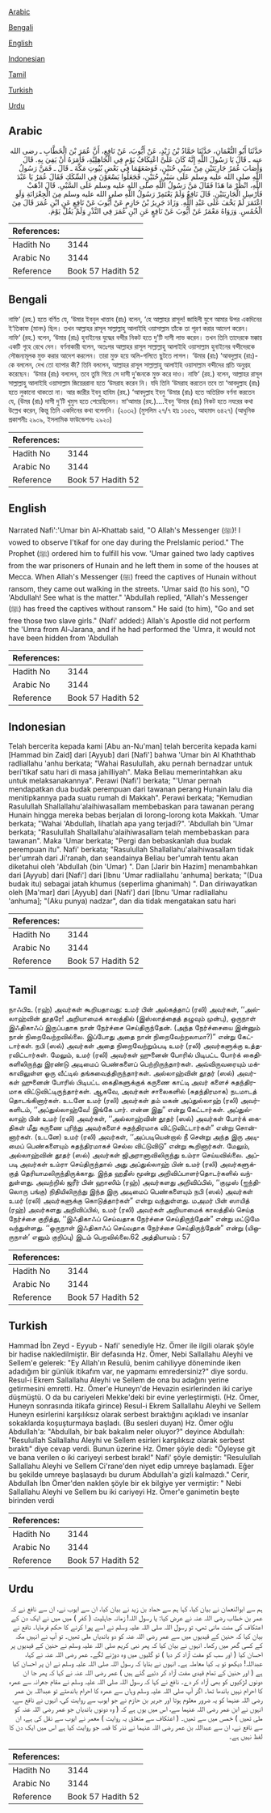 [Arabic](#arabic)

[Bengali](#bengali)

[English](#english)

[Indonesian](#indonesian)

[Tamil](#tamil)

[Turkish](#turkish)

[Urdu](#urdu)

## Arabic


<div dir="rtl" lang="ar" style={{fontSize:'larger',backgroundColor:'#f8f9fa',padding:20}}>
حَدَّثَنَا أَبُو النُّعْمَانِ، حَدَّثَنَا حَمَّادُ بْنُ زَيْدٍ، عَنْ أَيُّوبَ، عَنْ نَافِعٍ، أَنَّ عُمَرَ بْنَ الْخَطَّابِ ـ رضى الله عنه ـ قَالَ يَا رَسُولَ اللَّهِ إِنَّهُ كَانَ عَلَىَّ اعْتِكَافُ يَوْمٍ فِي الْجَاهِلِيَّةِ، فَأَمَرَهُ أَنْ يَفِيَ بِهِ‏.‏ قَالَ وَأَصَابَ عُمَرُ جَارِيَتَيْنِ مِنْ سَبْىِ حُنَيْنٍ، فَوَضَعَهُمَا فِي بَعْضِ بُيُوتِ مَكَّةَ ـ قَالَ ـ فَمَنَّ رَسُولُ اللَّهِ صلى الله عليه وسلم عَلَى سَبْىِ حُنَيْنٍ، فَجَعَلُوا يَسْعَوْنَ فِي السِّكَكِ فَقَالَ عُمَرُ يَا عَبْدَ اللَّهِ، انْظُرْ مَا هَذَا فَقَالَ مَنَّ رَسُولُ اللَّهِ صلى الله عليه وسلم عَلَى السَّبْىِ‏.‏ قَالَ اذْهَبْ فَأَرْسِلِ الْجَارِيَتَيْنِ‏.‏ قَالَ نَافِعٌ وَلَمْ يَعْتَمِرْ رَسُولُ اللَّهِ صلى الله عليه وسلم مِنَ الْجِعْرَانَةِ وَلَوِ اعْتَمَرَ لَمْ يَخْفَ عَلَى عَبْدِ اللَّهِ‏.‏ وَزَادَ جَرِيرُ بْنُ حَازِمٍ عَنْ أَيُّوبَ عَنْ نَافِعٍ عَنِ ابْنِ عُمَرَ قَالَ مِنَ الْخُمُسِ‏.‏ وَرَوَاهُ مَعْمَرٌ عَنْ أَيُّوبَ عَنْ نَافِعٍ عَنِ ابْنِ عُمَرَ فِي النَّذْرِ وَلَمْ يَقُلْ يَوْمَ‏.‏
</div>
<div style={{backgroundColor:'#f8f9fa',padding:20, marginBottom: 10}}><table> <thead> <tr> <th>References:</th> <th></th> </tr> </thead> <tbody><tr><td>Hadith No</td><td>3144</td></tr><tr><td>Arabic No</td><td>3144</td></tr><tr><td>Reference</td><td>Book 57 Hadith 52</td></tr></tbody></table></div>

## Bengali


<div dir="ltr" lang="bn" style={{fontSize:'larger',backgroundColor:'#f8f9fa',padding:20}}>
নাফি‘ (রহ.) হতে বর্ণিত যে, ‘উমার ইবনুল খাত্তাব (রাঃ) বলেন, ‘হে আল্লাহর রাসূল! জাহিলী যুগে আমার উপর একদিনের ই‘তিকাফ (মানৎ) ছিল। তখন আল্লাহর রাসূল সাল্লাল্লাহু আলাইহি ওয়াসাল্লাম তাঁকে তা পূরণ করার আদেশ করেন। নাফি‘ (রহ.) বলেন, ‘উমার (রাঃ) হুনাইনের যুদ্ধের বন্দীর নিকট হতে দু’টি দাসী লাভ করেন। তখন তিনি তাদেরকে মক্কায় একটি গৃহে রেখে দেন। বর্ণনাকারী বলেন, অতঃপর আল্লাহর রাসূল সাল্লাল্লাহু আলাইহি ওয়াসাল্লাম হুনাইনের বন্দীদেরকে সৌজন্যমূলক মুক্ত করার আদেশ করলেন। তারা মুক্ত হয়ে অলি-গলিতে ছুটতে লাগল। ‘উমার (রাঃ) ‘আবদুল্লাহ (রাঃ)-কে বললেন, দেখ তো ব্যাপার কী? তিনি বললেন, আল্লাহর রাসূল সাল্লাল্লাহু আলাইহি ওয়াসাল্লাম বন্দীদের প্রতি অনুগ্রহ করেছেন। ‘উমার (রাঃ) বললেন, তবে তুমি গিয়ে সে দাসী দু’জনকে মুক্ত করে দাও। নাফি‘ (রহ.) বলেন, আল্লাহর রাসূল সাল্লাল্লাহু আলাইহি ওয়াসাল্লাম জিয়েররানা হতে ‘উমরাহ করেন নি। যদি তিনি ‘উমরাহ করতেন তবে তা ‘আবদুল্লাহ (রাঃ) হতে লুকানো থাকতো না। আর জারীর ইবনু হাযিম (রহ.) ‘আবদুল্লাহ ইবনু ‘উমার (রাঃ) হতে অতিরিক্ত বর্ণনা করতেন যে, (উমর (রাঃ) দাসী দু’টি খুমুস হতে পেয়েছিলেন। মা‘আমার (রহ.)....ইবনু ‘উমার (রাঃ) নিকট হতে নযরের কথা উল্লেখ করেন, কিন্তু তিনি একদিনের কথা বলেননি। (২০৩২) (মুসলিম ২৭/৭ হাঃ ১৬৫৬, আহমাদ ৬৪২৭) (আধুনিক প্রকাশনীঃ ২৯০৯, ইসলামিক ফাউন্ডেশনঃ ২৯২০)
</div>
<div style={{backgroundColor:'#f8f9fa',padding:20, marginBottom: 10}}><table> <thead> <tr> <th>References:</th> <th></th> </tr> </thead> <tbody><tr><td>Hadith No</td><td>3144</td></tr><tr><td>Arabic No</td><td>3144</td></tr><tr><td>Reference</td><td>Book 57 Hadith 52</td></tr></tbody></table></div>

## English


<div dir="ltr" lang="en" style={{fontSize:'larger',backgroundColor:'#f8f9fa',padding:20}}>
Narrated Nafi':'Umar bin Al-Khattab said, "O Allah's Messenger (ﷺ)! I vowed to observe I'tikaf for one day during the Prelslamic period." The Prophet (ﷺ) ordered him to fulfill his vow. 'Umar gained two lady captives from the war prisoners of Hunain and he left them in some of the houses at Mecca. When Allah's Messenger (ﷺ) freed the captives of Hunain without ransom, they came out walking in the streets. 'Umar said (to his son), "O 'Abdullah! See what is the matter." 'Abdullah replied, "Allah's Messenger (ﷺ) has freed the captives without ransom." He said (to him), "Go and set free those two slave girls." (Nafi' added:) Allah's Apostle did not perform the 'Umra from Al-Jarana, and if he had performed the 'Umra, it would not have been hidden from 'Abdullah
</div>
<div style={{backgroundColor:'#f8f9fa',padding:20, marginBottom: 10}}><table> <thead> <tr> <th>References:</th> <th></th> </tr> </thead> <tbody><tr><td>Hadith No</td><td>3144</td></tr><tr><td>Arabic No</td><td>3144</td></tr><tr><td>Reference</td><td>Book 57 Hadith 52</td></tr></tbody></table></div>

## Indonesian


<div dir="ltr" lang="id" style={{fontSize:'larger',backgroundColor:'#f8f9fa',padding:20}}>
Telah bercerita kepada kami [Abu an-Nu'man] telah bercerita kepada kami [Hammad bin Zaid] dari [Ayyub] dari [Nafi'] bahwa 'Umar bin Al Khaththab radliallahu 'anhu berkata; "Wahai Rasulullah, aku pernah bernadzar untuk beri'tikaf satu hari di masa jahilliyah". Maka Beliau memerintahkan aku untuk melaksanakannya". Perawi (Nafi') berkata; "'Umar pernah mendapatkan dua budak perempuan dari tawanan perang Hunain lalu dia menitipkannya pada suatu rumah di Makkah". Perawi berkata; "Kemudian Rasulullah Shallallahu'alaihiwasallam membebaskan para tawanan perang Hunain hingga mereka bebas berjalan di lorong-lorong kota Makkah. 'Umar berkata; "Wahai 'Abdullah, lihatlah apa yang terjadi?". 'Abdullah bin 'Umar berkata; "Rasulullah Shallallahu'alaihiwasallam telah membebaskan para tawanan". Maka 'Umar berkata; "Pergi dan bebaskanlah dua budak perempuan itu". Nafi' berkata; "Rasulullah Shallallahu'alaihiwasallam tidak ber'umrah dari Ji'ranah, dan seandainya Beliau ber'umrah tentu akan diketahui oleh 'Abdullah (bin 'Umar) ". Dan [Jarir bin Hazim] menambahkan dari [Ayyub] dari [Nafi'] dari [Ibnu 'Umar radliallahu 'anhuma] berkata; "(Dua budak itu) sebagai jatah khumus (seperlima ghanimah) ". Dan diriwayatkan oleh [Ma'mar] dari [Ayyub] dari [Nafi'] dari [Ibnu 'Umar radliallahu 'anhuma]; "(Aku punya) nadzar", dan dia tidak mengatakan satu hari
</div>
<div style={{backgroundColor:'#f8f9fa',padding:20, marginBottom: 10}}><table> <thead> <tr> <th>References:</th> <th></th> </tr> </thead> <tbody><tr><td>Hadith No</td><td>3144</td></tr><tr><td>Arabic No</td><td>3144</td></tr><tr><td>Reference</td><td>Book 57 Hadith 52</td></tr></tbody></table></div>

## Tamil


<div dir="ltr" lang="ta" style={{fontSize:'larger',backgroundColor:'#f8f9fa',padding:20}}>
நாஃபிஉ (ரஹ்) அவர்கள் கூறியதாவது: உமர் பின் அல்கத்தாப் (ரலி) அவர்கள், ‘‘அல்லாஹ்வின் தூதரே! அறியாமைக் காலத்தில் (இஸ்லாத்தைத் தழுவும் முன்பு), ஒருநாள் இஃதிகாஃப் இருப்பதாக நான் நேர்ச்சை செய்திருந்தேன். (அந்த நேர்ச்சையை இன்னும் நான் நிறைவேற்றவில்லை. இப்போது அதை நான் நிறைவேற்றலாமா?)” என்று கேட்டார்கள். நபி (ஸல்) அவர்கள் அதை நிறைவேற்றும்படி உமர் (ரலி) அவர்களுக்கு உத்தரவிட்டார்கள். மேலும், உமர் (ரலி) அவர்கள் ஹுனைன் போரில் பிடிபட்ட போர்க் கைதிகளிலிருந்து இரண்டு அடிமைப் பெண்களைப் பெற்றிருந்தார்கள். அவ்விருவரையும் மக்காவிலுள்ள ஒரு வீட்டில் தங்கவைத்திருந்தார்கள். அல்லாஹ்வின் தூதர் (ஸல்) அவர்கள் ஹுனைன் போரில் பிடிபட்ட கைதிகளுக்குக் கருணை காட்டி அவர் களைச் சுதந்திரமாக விட்டுவிட்டிருந்தார்கள். ஆகவே, அவர்கள் சாலைகளில் (சுதந்திரமாக) நடமாடத் தொடங்கினார்கள். உடனே உமர் (ரலி) அவர்கள் தம் மகன் அப்துல்லாஹ் (ரலி) அவர்களிடம், ‘‘அப்துல்லாஹ்வே! இங்கே பார். என்ன இது” என்று கேட்டார்கள். அப்துல்லாஹ் பின் உமர் (ரலி) அவர்கள், ‘‘அல்லாஹ்வின் தூதர் (ஸல்) அவர்கள் போர்க் கைதிகள் மீது கருணை புரிந்து அவர்களைச் சுதந்திரமாக விட்டுவிட்டார்கள்” என்று சொன்னார்கள். (உடனே) உமர் (ரலி) அவர்கள், ‘‘அப்படியென்றால் நீ சென்று அந்த இரு அடிமைப் பெண்களையும் சுதந்திரமாகச் செல்ல விட்டுவிடு” என்று கூறினார்கள். மேலும், அல்லாஹ்வின் தூதர் (ஸல்) அவர்கள் ஜிஅரானாவிலிருந்து உம்ரா செய்யவில்லை. அப்படி அவர்கள் உம்ரா செய்திருந்தால் அது அப்துல்லாஹ் பின் உமர் (ரலி) அவர்களுக்குத் தெரியாமலிருந்திருக்காது. இந்த ஹதீஸ் மூன்று அறிவிப்பாளர்தொடர்களில் வந்துள்ளது. அவற்றில் ஜரீர் பின் ஹாஸிம் (ரஹ்) அவர்களது அறிவிப்பில், ‘‘குமுஸ் (ஐந்திலொரு பங்கு) நிதியிலிருந்து இந்த இரு அடிமைப் பெண்களையும் நபி (ஸல்) அவர்கள் உமர் (ரலி) அவர்களுக்கு கொடுத்தார்கள்” என்று வந்துள்ளது. மஅமர் பின் ஸாயித் (ரஹ்) அவர்களது அறிவிப்பில், உமர் (ரலி) அவர்கள் அறியாமைக் காலத்தில் செய்த நேர்ச்சை குறித்து, ‘‘இஃதிகாஃப் செய்வதாக நேர்ச்சை செய்திருந்தேன்” என்று மட்டுமே வந்துள்ளது. ‘‘ஒருநாள் இஃதிகாஃப் செய்வதாக நேர்ச்சை செய்திருந்தேன்” என்று (யிஒருநாள்’ எனும் குறிப்பு) இடம் பெறவில்லை.62 அத்தியாயம் : 57
</div>
<div style={{backgroundColor:'#f8f9fa',padding:20, marginBottom: 10}}><table> <thead> <tr> <th>References:</th> <th></th> </tr> </thead> <tbody><tr><td>Hadith No</td><td>3144</td></tr><tr><td>Arabic No</td><td>3144</td></tr><tr><td>Reference</td><td>Book 57 Hadith 52</td></tr></tbody></table></div>

## Turkish


<div dir="ltr" lang="tr" style={{fontSize:'larger',backgroundColor:'#f8f9fa',padding:20}}>
Hammad İbn Zeyd - Eyyub - Nafi' senediyle Hz. Ömer ile ilgili olarak şöyle bir hadise nakledilmiştir. Bir defasında Hz. Ömer, Nebi Sallallahu Aleyhi ve Sellem'e gelerek: "Ey Allah'ın Resulü, benim cahiliyye döneminde iken adadığım bir günlük itikafım var, ne yapmamı emredersiniz?" diye sordu. Resul-i Ekrem Sallallahu Aleyhi ve Sellem de ona bu adağını yerine getirmesini emretti. Hz. Ömer'e Huneyn'de Hevazin esirlerinden iki cariye düşmüştü. O da bu cariyeleri Mekke'deki bir evine yerleştirmişti. (Hz. Ömer, Huneyn sonrasında itikafa girince) Resul-i Ekrem Sallallahu Aleyhi ve Sellem Huneyn esirlerini karşılıksız olarak serbest bıraktığını açıkladı ve insanlar sokaklarda koşuşturmaya başladı. (Bu sesleri duyan) Hz. Ömer oğlu Abdullah'a: "Abdullah, bir bak bakalım neler oluyor?" deyince Abdullah: "Resulullah Sallallahu Aleyhi ve Sellem esirleri karşılıksız olarak serbest bıraktı" diye cevap verdi. Bunun üzerine Hz. Ömer şöyle dedi: "Öyleyse git ve bana verilen o iki cariyeyi serbest bırak!" Nafi' şöyle demiştir: "Resulullah Sallallahu Aleyhi ve Sellem Ci'rane'den niyet edip umreye başlamadı. Eğer bu şekilde umreye başlasaydı bu durum Abdullah'a gizli kalmazdı." Cerir, Abdullah İbn Ömer'den naklen şöyle bir ek bilgiye yer vermiştir: " Nebi Sallallahu Aleyhi ve Sellem bu iki cariyeyi Hz. Ömer'e ganimetin beşte birinden verdi
</div>
<div style={{backgroundColor:'#f8f9fa',padding:20, marginBottom: 10}}><table> <thead> <tr> <th>References:</th> <th></th> </tr> </thead> <tbody><tr><td>Hadith No</td><td>3144</td></tr><tr><td>Arabic No</td><td>3144</td></tr><tr><td>Reference</td><td>Book 57 Hadith 52</td></tr></tbody></table></div>

## Urdu


<div dir="rtl" lang="ur" style={{fontSize:'larger',backgroundColor:'#f8f9fa',padding:20}}>
ہم سے ابوالنعمان نے بیان کیا، کہا ہم سے حماد بن زید نے بیان کیا، ان سے ایوب نے، ان سے نافع نے کہ عمر بن خطاب رضی اللہ عنہ نے عرض کیا: یا رسول اللہ! زمانہ جاہلیت ( کفر ) میں میں نے ایک دن کے اعتکاف کی منت مانی تھی، تو رسول اللہ صلی اللہ علیہ وسلم نے اسے پورا کرنے کا حکم فرمایا۔ نافع نے بیان کیا کہ حنین کے قیدیوں میں سے عمر رضی اللہ عنہ کو دو باندیاں ملی تھیں۔ تو آپ نے انہیں مکہ کے کسی گھر میں رکھا۔ انہوں نے بیان کیا کہ پھر نبی کریم صلی اللہ علیہ وسلم نے حنین کے قیدیوں پر احسان کیا ( اور سب کو مفت آزاد کر دیا ) تو گلیوں میں وہ دوڑنے لگے۔ عمر رضی اللہ عنہ نے کہا، عبداللہ! دیکھو تو یہ کیا معاملہ ہے۔ انہوں نے بتایا کہ رسول اللہ صلی اللہ علیہ وسلم نے ان پر احسان کیا ہے ( اور حنین کے تمام قیدی مفت آزاد کر دئیے گئے ہیں ) عمر رضی اللہ عنہ نے کہا کہ پھر جا ان دونوں لڑکیوں کو بھی آزاد کر دے۔ نافع نے کہا کہ رسول اللہ صلی اللہ علیہ وسلم نے مقام جعرانہ سے عمرہ کا احرام نہیں باندھا تھا۔ اگر آپ صلی اللہ علیہ وسلم وہاں سے عمرہ کا احرام باندھتے تو عبداللہ بن عمر رضی اللہ عنہما کو یہ ضرور معلوم ہوتا اور جریر بن حازم نے جو ایوب سے روایت کی، انہوں نے نافع سے، انہوں نے ابن عمر رضی اللہ عنہما سے، اس میں یوں ہے کہ ( وہ دونوں باندیاں جو عمر رضی اللہ عنہ کو ملی تھیں ) خمس میں سے تھیں۔ ( اعتکاف سے متعلق یہ روایت ) معمر نے ایوب سے نقل کی ہے، ان سے نافع نے، ان سے عبداللہ بن عمر رضی اللہ عنہما نے نذر کا قصہ جو روایت کیا ہے اس میں ایک دن کا لفظ نہیں ہے۔
</div>
<div style={{backgroundColor:'#f8f9fa',padding:20, marginBottom: 10}}><table> <thead> <tr> <th>References:</th> <th></th> </tr> </thead> <tbody><tr><td>Hadith No</td><td>3144</td></tr><tr><td>Arabic No</td><td>3144</td></tr><tr><td>Reference</td><td>Book 57 Hadith 52</td></tr></tbody></table></div>